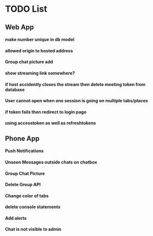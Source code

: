 # TODO List

## Web App

#### make number unique in db model
#### allowed origin to hosted address
#### Group chat picture add
#### show streaming link somewhere?
#### if host accidently closes the stream then delete meeting token from database
#### User cannot open when one session is going on multiple tabs/places
#### if token fails then redirect to login page
#### using accesstoken as well as refreshtokens


## Phone App

#### Push Notifications
#### Unseen Messages outside chats on chatbox
#### Group Chat Picture
#### Delete Group API
#### Change color of tabs
#### delete console statements
#### Add alerts 
#### Chat is not visible to admin